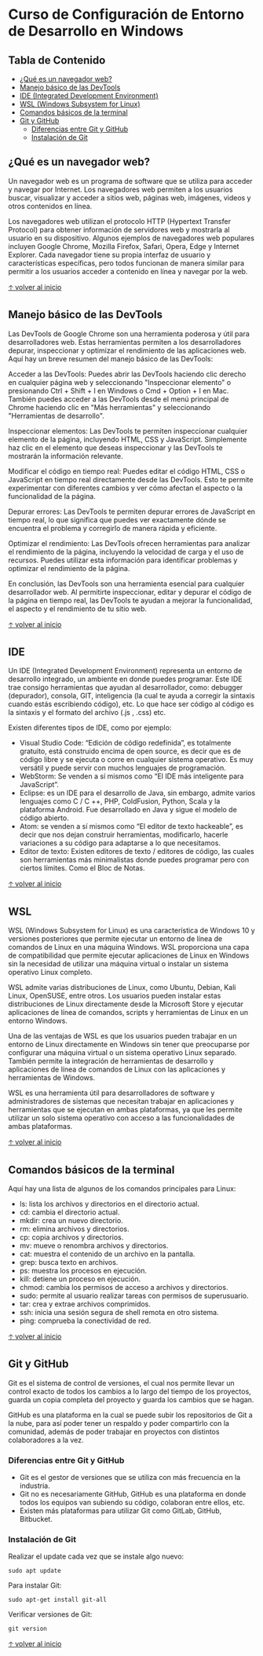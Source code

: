 # Curso de Configuración de Entorno de Desarrollo en Windows <!-- omit in toc -->

## Tabla de Contenido<!-- omit in toc -->

- [¿Qué es un navegador web?](#qué-es-un-navegador-web)
- [Manejo básico de las DevTools](#manejo-básico-de-las-devtools)
- [IDE (Integrated Development Environment)](#ide)
- [WSL (Windows Subsystem for Linux)](#wsl)
- [Comandos básicos de la terminal](#comandos-básicos-de-la-terminal)
- [Git y GitHub](#git-y-github)
  - [Diferencias entre Git y GitHub](#diferencias-entre-git-y-github)
  - [Instalación de Git](#instalación-de-git)

## ¿Qué es un navegador web?

Un navegador web es un programa de software que se utiliza para acceder y navegar por Internet. Los navegadores web permiten a los usuarios buscar, visualizar y acceder a sitios web, páginas web, imágenes, videos y otros contenidos en línea.

Los navegadores web utilizan el protocolo HTTP (Hypertext Transfer Protocol) para obtener información de servidores web y mostrarla al usuario en su dispositivo. Algunos ejemplos de navegadores web populares incluyen Google Chrome, Mozilla Firefox, Safari, Opera, Edge y Internet Explorer. Cada navegador tiene su propia interfaz de usuario y características específicas, pero todos funcionan de manera similar para permitir a los usuarios acceder a contenido en línea y navegar por la web.

[🡡 volver al inicio](#tabla-de-contenido)

## Manejo básico de las DevTools

Las DevTools de Google Chrome son una herramienta poderosa y útil para desarrolladores web. Estas herramientas permiten a los desarrolladores depurar, inspeccionar y optimizar el rendimiento de las aplicaciones web. Aquí hay un breve resumen del manejo básico de las DevTools:

Acceder a las DevTools: Puedes abrir las DevTools haciendo clic derecho en cualquier página web y seleccionando "Inspeccionar elemento" o presionando Ctrl + Shift + I en Windows o Cmd + Option + I en Mac. También puedes acceder a las DevTools desde el menú principal de Chrome haciendo clic en "Más herramientas" y seleccionando "Herramientas de desarrollo".

Inspeccionar elementos: Las DevTools te permiten inspeccionar cualquier elemento de la página, incluyendo HTML, CSS y JavaScript. Simplemente haz clic en el elemento que deseas inspeccionar y las DevTools te mostrarán la información relevante.

Modificar el código en tiempo real: Puedes editar el código HTML, CSS o JavaScript en tiempo real directamente desde las DevTools. Esto te permite experimentar con diferentes cambios y ver cómo afectan el aspecto o la funcionalidad de la página.

Depurar errores: Las DevTools te permiten depurar errores de JavaScript en tiempo real, lo que significa que puedes ver exactamente dónde se encuentra el problema y corregirlo de manera rápida y eficiente.

Optimizar el rendimiento: Las DevTools ofrecen herramientas para analizar el rendimiento de la página, incluyendo la velocidad de carga y el uso de recursos. Puedes utilizar esta información para identificar problemas y optimizar el rendimiento de la página.

En conclusión, las DevTools son una herramienta esencial para cualquier desarrollador web. Al permitirte inspeccionar, editar y depurar el código de la página en tiempo real, las DevTools te ayudan a mejorar la funcionalidad, el aspecto y el rendimiento de tu sitio web.

[🡡 volver al inicio](#tabla-de-contenido)

## IDE

Un IDE (Integrated Development Environment) representa un entorno de desarrollo integrado, un ambiente en donde puedes programar. Este IDE trae consigo herramientas que ayudan al desarrollador, como: debugger (depurador), consola, GIT, inteligencia (la cual te ayuda a corregir la sintaxis cuando estás escribiendo código), etc. Lo que hace ser código al código es la sintaxis y el formato del archivo (.js , .css) etc.

Existen diferentes tipos de IDE, como por ejemplo:

- Visual Studio Code: “Edición de código redefinida”, es totalmente gratuito, está construido encima de open source, es decir que es de código libre y se ejecuta o corre en cualquier sistema operativo. Es muy versátil y puede servir con muchos lenguajes de programación.
- WebStorm: Se venden a sí mismos como “El IDE más inteligente para JavaScript”.
- Eclipse: es un IDE para el desarrollo de Java, sin embargo, admite varios lenguajes como C / C ++, PHP, ColdFusion, Python, Scala y la plataforma Android. Fue desarrollado en Java y sigue el modelo de código abierto.
- Atom: se venden a sí mismos como “El editor de texto hackeable”, es decir que nos dejan construir herramientas, modificarlo, hacerle variaciones a su código para adaptarse a lo que necesitamos.
- Editor de texto: Existen editores de texto / editores de código, las cuales son herramientas más minimalistas donde puedes programar pero con ciertos límites. Como el Bloc de Notas.

[🡡 volver al inicio](#tabla-de-contenido)

## WSL

WSL (Windows Subsystem for Linux) es una característica de Windows 10 y versiones posteriores que permite ejecutar un entorno de línea de comandos de Linux en una máquina Windows. WSL proporciona una capa de compatibilidad que permite ejecutar aplicaciones de Linux en Windows sin la necesidad de utilizar una máquina virtual o instalar un sistema operativo Linux completo.

WSL admite varias distribuciones de Linux, como Ubuntu, Debian, Kali Linux, OpenSUSE, entre otros. Los usuarios pueden instalar estas distribuciones de Linux directamente desde la Microsoft Store y ejecutar aplicaciones de línea de comandos, scripts y herramientas de Linux en un entorno Windows.

Una de las ventajas de WSL es que los usuarios pueden trabajar en un entorno de Linux directamente en Windows sin tener que preocuparse por configurar una máquina virtual o un sistema operativo Linux separado. También permite la integración de herramientas de desarrollo y aplicaciones de línea de comandos de Linux con las aplicaciones y herramientas de Windows.

WSL es una herramienta útil para desarrolladores de software y administradores de sistemas que necesitan trabajar en aplicaciones y herramientas que se ejecutan en ambas plataformas, ya que les permite utilizar un solo sistema operativo con acceso a las funcionalidades de ambas plataformas.

[🡡 volver al inicio](#tabla-de-contenido)

## Comandos básicos de la terminal

Aquí hay una lista de algunos de los comandos principales para Linux:

- ls: lista los archivos y directorios en el directorio actual.
- cd: cambia el directorio actual.
- mkdir: crea un nuevo directorio.
- rm: elimina archivos y directorios.
- cp: copia archivos y directorios.
- mv: mueve o renombra archivos y directorios.
- cat: muestra el contenido de un archivo en la pantalla.
- grep: busca texto en archivos.
- ps: muestra los procesos en ejecución.
- kill: detiene un proceso en ejecución.
- chmod: cambia los permisos de acceso a archivos y directorios.
- sudo: permite al usuario realizar tareas con permisos de superusuario.
- tar: crea y extrae archivos comprimidos.
- ssh: inicia una sesión segura de shell remota en otro sistema.
- ping: comprueba la conectividad de red.

[🡡 volver al inicio](#tabla-de-contenido)

## Git y GitHub

Git es el sistema de control de versiones, el cual nos permite llevar un control exacto de todos los cambios a lo largo del tiempo de los proyectos, guarda un copia completa del proyecto y guarda los cambios que se hagan.

GitHub es una plataforma en la cual se puede subir los repositorios de Git a la nube, para así poder tener un respaldo y poder compartirlo con la comunidad, además de poder trabajar en proyectos con distintos colaboradores a la vez.

### Diferencias entre Git y GitHub

- Git es el gestor de versiones que se utiliza con más frecuencia en la industria.
- Git no es necesariamente GitHub, GitHub es una plataforma en donde todos los equipos van subiendo su código, colaboran entre ellos, etc.
- Existen más plataformas para utilizar Git como GitLab, GitHub, Bitbucket.

### Instalación de Git

Realizar el update cada vez que se instale algo nuevo:

    sudo apt update

Para instalar Git:

    sudo apt-get install git-all

Verificar versiones de Git:

    git version

[🡡 volver al inicio](#tabla-de-contenido)
